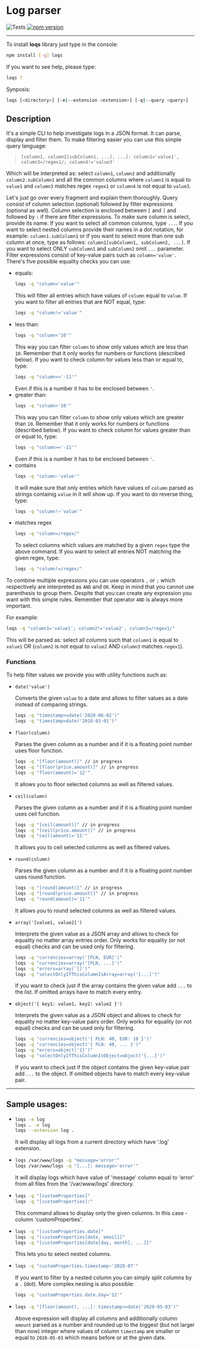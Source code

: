 # Log parser

![Tests](https://github.com/Pawelek99/LogParser/workflows/Tests/badge.svg) [![npm version](https://badge.fury.io/js/loqs.svg)](https://badge.fury.io/js/loqs)

---

To install **loqs** library just type in the console:

```bash
npm install [-g] loqs
```

If you want to see help, please type:

```bash
loqs ?
```

Synposis:

```bash
loqs [<directory>] [-e|--extension <extension>] [-q|--query <query>]
```

## Description

It's a simple CLI to help investigate logs in a JSON format. It can parse, display and filter them.
To make filtering easier you can use this simple query language:

> `[column1, column2[subColumn1, ...], ...]: column1='value1', column3=/regex1/; column4!='value3'`

Which will be interpreted as: select `column1`, `column2` and additionally `column2.subColumn1` and all the common columns where `column1` is equal to `value1` and `column3` matches regex `regex1` or `column4` is not equal to `value3`.

Let's just go over every fragment and explain them thoroughly.
Query consist of column selection (optional) followed by filter expressions (optional as well). Column selection is enclosed between `[` and `]` and followed by `:` if there are filter expressions. To make sure column is select, provide its name. If you want to select all common columns, type `...`. If you want to select nested columns provide their names in a dot notation, for example: `column1.subColumn1` or if you want to select more than one sub column at once, type as follows: `column1[subColumn1, subColumn2, ...]`. If you want to select ONLY `subColumn1` and `subColumn2` omit `...` parameter.
Filter expressions consist of key-value pairs such as `column='value'`. There's five possible equality checks you can use:

- equals:
  ```bash
  loqs -q "column='value'"
  ```
  This will filter all entries which have values of `column` equal to `value`.
  If you want to filter all entries that are NOT equal, type:
  ```bash
  loqs -q "column!='value'"
  ```
- less than:
  ```bash
  loqs -q "column<'10'"
  ```
  This way you can filter `column` to show only values which are less than `10`. Remember that it only works for numbers or functions (described below).
  If you want to check column for values less than or equal to, type:
  ```bash
  loqs -q "column<='-11'"
  ```
  Even if this is a number it has to be enclosed between `'`.
- greater than:
  ```bash
  loqs -q "column>'10'"
  ```
  This way you can filter `column` to show only values which are greater than `10`. Remember that it only works for numbers or functions (described below).
  If you want to check column for values greater than or equal to, type:
  ```bash
  loqs -q "column>='-11'"
  ```
  Even if this is a number it has to be enclosed between `'`.
- contains
  ```bash
  loqs -q "column~'value'"
  ```
  It will make sure that only entries which have values of `column` parsed as strings containig `value` in it will show up.
  If you want to do reverse thing, type:
  ```bash
  loqs -q "column!~'value'"
  ```
- matches regex
  ```bash
  loqs -q "column=/regex/"
  ```
  To select columns which values are matched by a given `regex` type the above command. If you want to select all entries NOT matching the given regex, type:
  ```bash
  loqs -q "column!=/regex/"
  ```

To combine multiple expressions you can use operators `,` or `;` which respectively are interpreted as `AND` and `OR`. Keep in mind that you cannot use parenthesis to group them. Despite that you can create any expression you want with this simple rules. Remember that operator `AND` is always more important.

For example:

```bash
loqs -q "column1='value1'; column2!='value2', column3=/regex1/"
```
This will be parsed as: select all columns such that `column1` is equal to `value1` OR (`column2` is not equal to `value2` AND `column3` matches `regex1`).

### Functions

To help filter values we provide you with utility functions such as:

- `date('value')`
  
  Converts the given `value` to a date and allows to filter values as a date instead of comparing strings.
  ```bash
  loqs -q "timestamp<=date('2020-06-02')"
  loqs -q "timestamp=date('2018-03-01')"
  ```
- `floor(column)`
  
  Parses the given column as a number and if it is a floating point number uses floor function.
  ```bash
  loqs -q "[floor(amount)]" // in progress
  loqs -q "[floor(price.amount)]" // in progress
  loqs -q "floor(amount)='12'"
  ```
  It allows you to floor selected columns as well as filtered values.
- `ceil(column)`
  
  Parses the given column as a number and if it is a floating point number uses ceil function.
  ```bash
  loqs -q "[ceil(amount)]" // in progress
  loqs -q "[ceil(price.amount)]" // in progress
  loqs -q "ceil(amount)='11'"
  ```
  It allows you to ceil selected columns as well as filtered values.
- `round(column)`
  
  Parses the given column as a number and if it is a floating point number uses round function.
  ```bash
  loqs -q "[round(amount)]" // in progress
  loqs -q "[round(price.amount)]" // in progress
  loqs -q "round(amount)='11'"
  ```
  It allows you to round selected columns as well as filtered values.
- `array('[value1, value2]')`

  Interprets the given value as a JSON array and allows to check for equality no matter array entries order. Only works for equality (or not equal) checks and can be used only for filtering.
  ```bash
  loqs -q "currencies=array('[PLN, EUR]')"
  loqs -q "currencies=array('[PLN, ...]')"
  loqs -q "errors=array('[]')"
  loqs -q "selectOnlyIfThisColumnIsArray=array('[...]')"
  ```
  If you want to check just if the array contains the given value add `...` to the list. If omitted arrays have to match every entry.
- `object('{ key1: value1, key2: value2 }')`
  
  Interprets the given value as a JSON object and allows to check for equality no matter key-value pairs order. Only works for equality (or not equal) checks and can be used only for filtering.
  ```bash
  loqs -q "currencies=object('{ PLN: 40, EUR: 10 }')"
  loqs -q "currencies=object('{ PLN: 40, ... }')"
  loqs -q "errors=object('{}')"
  loqs -q "selectOnlyIfThisColumnIsObject=object('{...}')"
  ```
  If you want to check just if the object contains the given key-value pair add `...` to the object. If omitted objects have to match every key-value pair.

---

## Sample usages:

- ```bash
  loqs -e log
  loqs . -e log
  loqs --extension log .
  ```
  It will display all logs from a current directory which have '.log' extension.
- ```bash
  loqs /var/www/logs -q "message='error'"
  loqs /var/www/logs -q "[...]: message='error'"
  ```
  It will display logs which have value of 'message' column equal to 'error' from all files from the '/var/www/logs' directory.
- ```bash
  loqs -q "[customProperties]"
  loqs -q "[customProperties]:"
  ```
  This command allows to display only the given columns. In this case - column 'customProperties'.
- ```bash
  loqs -q "[customProperties.date]"
  loqs -q "[customProperties[date, email]]"
  loqs -q "[customProperties[date[day, month], ...]]"
  ```
  This lets you to select nested columns. 
- ```bash
  loqs -q "customProperties.timestamp~'2020-07'"
  ```
  If you want to filter by a nested column you can simply split columns by a `.` (dot).
  More complex nesting is also possible:
  ```bash
  loqs -q "customProperties.date.day='12'"
  ```
- ```bash
  loqs -q "[floor(amount), ...]: timestamp<=date('2020-05-03')"
  ```
  Above expression will display all columns and additionally column `amount` parsed as a number and rounded up to the biggest (but not larger than now) integer where values of column `timestamp` are smaller or equal to `2020-05-03` which means before or at the given date.
